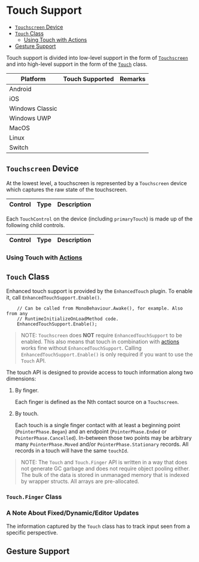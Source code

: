 # Touch Support

* [`Touchscreen` Device](#touchscreen-device)
* [`Touch` Class](#touch-class)
    * [Using Touch with Actions](#using-touch-with-actionsactionsmd)
* [Gesture Support](#gesture-support)

Touch support is divided into low-level support in the form of [`Touchscreen`](#touchscreen-device) and into high-level support in the form of the [`Touch`](#touch-class) class.

|Platform|Touch Supported|Remarks|
|--------|---------------|-------|
|Android||
|iOS||
|Windows Classic||
|Windows UWP||
|MacOS||
|Linux||
|Switch||

## `Touchscreen` Device

At the lowest level, a touchscreen is represented by a `Touchscreen` device which captures the raw state of the touchscreen.

|Control|Type|Description|
|-------|----|-----------|

Each `TouchControl` on the device (including `primaryTouch`) is made up of the following child controls.

|Control|Type|Description|
|-------|----|-----------|

### Using Touch with [Actions](Actions.md)

## `Touch` Class

Enhanced touch support is provided by the `EnhancedTouch` plugin. To enable it, call `EnhancedTouchSupport.Enable()`.

```
    // Can be called from MonoBehaviour.Awake(), for example. Also from any
    // RuntimeInitializeOnLoadMethod code.
    EnhancedTouchSupport.Enable();
```

>NOTE: `Touchscreen` does __NOT__ require `EnhancedTouchSupport` to be enabled. This also means that touch in combination with [actions](Actions.md) works fine without `EnhancedTouchSupport`. Calling `EnhancedTouchSupport.Enable()` is only required if you want to use the `Touch` API.

The touch API is designed to provide access to touch information along two dimensions:

1. By finger.

   Each finger is defined as the Nth contact source on a `Touchscreen`.
2. By touch.

   Each touch is a single finger contact with at least a beginning point (`PointerPhase.Began`) and an endpoint (`PointerPhase.Ended` or `PointerPhase.Cancelled`). In-between those two points may be arbitrary many `PointerPhase.Moved` and/or `PointerPhase.Stationary` records. All records in a touch will have the same `touchId`.

>NOTE: The `Touch` and `Touch.Finger` API is written in a way that does not generate GC garbage and does not require object pooling either. The bulk of the data is stored in unmanaged memory that is indexed by wrapper structs. All arrays are pre-allocated.

### `Touch.Finger` Class

### A Note About Fixed/Dynamic/Editor Updates

The information captured by the `Touch` class has to track input seen from a specific perspective.

## Gesture Support
